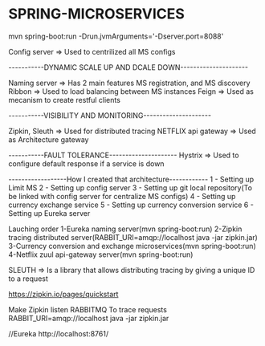 # SPRING-MICROSERVICES

mvn spring-boot:run -Drun.jvmArguments='-Dserver.port=8088'


Config server => Used to centrilized all MS configs

-----------DYNAMIC SCALE UP AND DCALE DOWN---------------------

Naming server => Has 2 main features MS registration, and MS discovery
Ribbon => Used to load balancing between MS instances
Feign => Used as mecanism to create restful clients

-----------VISIBILITY AND MONITORING---------------------

Zipkin, Sleuth => Used for distributed tracing
NETFLIX api gateway => Used as Architecture gateway

-----------FAULT TOLERANCE---------------------
Hystrix => Used to configure default response if a service is down


------------------How I created that architecture------------
1 - Setting up Limit MS
2 - Setting up config server
3 - Setting up git local repository(To be linked with config server for centralize MS configs)
4 - Setting up currency exchange service 
5 - Setting up currency conversion service 
6 - Setting up Eureka server

Lauching order
 1-Eureka naming server(mvn spring-boot:run)
 2-Zipkin tracing distributed server(RABBIT_URI=amqp://localhost java -jar zipkin.jar)
 3-Currency conversion and exchange microservices(mvn spring-boot:run)
 4-Netflix zuul api-gateway server(mvn spring-boot:run)

SLEUTH => Is a library that allows distributing tracing by 
giving a unique ID to a request 

https://zipkin.io/pages/quickstart

Make Zipkin listen RABBITMQ To trace requests
RABBIT_URI=amqp://localhost java -jar zipkin.jar

//Eureka
http://localhost:8761/



